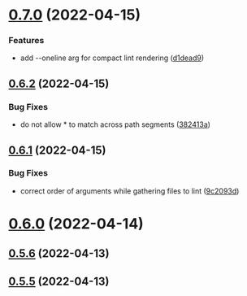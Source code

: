 # [0.7.0](https://github.com/suo/lintrunner/compare/v0.6.2...v0.7.0) (2022-04-15)


### Features

* add --oneline arg for compact lint rendering ([d1dead9](https://github.com/suo/lintrunner/commit/a0a9e878781a2ead70ff7bfc94064275eeb79020))



## [0.6.2](https://github.com/suo/lintrunner/compare/v0.6.1...v0.6.2) (2022-04-15)


### Bug Fixes

* do not allow * to match across path segments ([382413a](https://github.com/suo/lintrunner/commit/382413aa40edf2dead74fd9f25fdd01bac00bd80))



## [0.6.1](https://github.com/suo/lintrunner/compare/v0.6.0...v0.6.1) (2022-04-15)


### Bug Fixes

* correct order of arguments while gathering files to lint ([9c2093d](https://github.com/suo/lintrunner/commit/9c2093d4dace6e3570cad9bc5b363e0b3fc50b3c))



# [0.6.0](https://github.com/suo/lintrunner/compare/v0.5.6...v0.6.0) (2022-04-14)



## [0.5.6](https://github.com/suo/lintrunner/compare/v0.5.5...v0.5.6) (2022-04-13)



## [0.5.5](https://github.com/suo/lintrunner/compare/v0.5.4...v0.5.5) (2022-04-13)



